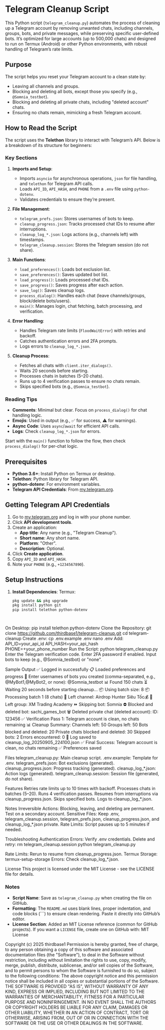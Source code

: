 # Telegram Cleanup Script

This Python script (`telegram_cleanup.py`) automates the process of cleaning up a Telegram account by removing unwanted chats, including channels, groups, bots, and private messages, while preserving specific user-defined bots. It’s optimized for large accounts (up to 500,000 chats) and designed to run on Termux (Android) or other Python environments, with robust handling of Telegram’s rate limits.

## Purpose
The script helps you reset your Telegram account to a clean state by:
- Leaving all channels and groups.
- Blocking and deleting all bots, except those you specify (e.g., `@Somnia_testbot`).
- Blocking and deleting all private chats, including "deleted account" chats.
- Ensuring no chats remain, mimicking a fresh Telegram account.

## How to Read the Script
The script uses the **Telethon** library to interact with Telegram’s API. Below is a breakdown of its structure for beginners:

### Key Sections
1. **Imports and Setup**:
   - Imports `asyncio` for asynchronous operations, `json` for file handling, and `telethon` for Telegram API calls.
   - Loads `API_ID`, `API_HASH`, and `PHONE` from a `.env` file using `python-dotenv`.
   - Validates credentials to ensure they’re present.

2. **File Management**:
   - `telegram_prefs.json`: Stores usernames of bots to keep.
   - `cleanup_progress.json`: Tracks processed chat IDs to resume after interruptions.
   - `cleanup_log_*.json`: Logs actions (e.g., channels left) with timestamps.
   - `telegram_cleanup.session`: Stores the Telegram session (do not share).

3. **Main Functions**:
   - `load_preferences()`: Loads bot exclusion list.
   - `save_preferences()`: Saves updated bot list.
   - `load_progress()`: Loads processed chat IDs.
   - `save_progress()`: Saves progress after each action.
   - `save_log()`: Saves cleanup logs.
   - `process_dialog()`: Handles each chat (leave channels/groups, block/delete bots/users).
   - `main()`: Manages login, chat fetching, batch processing, and verification.

4. **Error Handling**:
   - Handles Telegram rate limits (`FloodWaitError`) with retries and backoff.
   - Catches authentication errors and 2FA prompts.
   - Logs errors to `cleanup_log_*.json`.

5. **Cleanup Process**:
   - Fetches all chats with `client.iter_dialogs()`.
   - Waits 20 seconds before starting.
   - Processes chats in batches (5–20 chats).
   - Runs up to 4 verification passes to ensure no chats remain.
   - Skips specified bots (e.g., `@Somnia_testbot`).

### Reading Tips
- **Comments**: Minimal but clear. Focus on `process_dialog()` for chat handling logic.
- **Emojis**: Used in output (e.g., ✅ for success, ⚠️ for warnings).
- **Async Code**: Uses `async`/`await` for efficient API calls.
- **Logs**: Check `cleanup_log_*.json` for errors.

Start with the `main()` function to follow the flow, then check `process_dialog()` for per-chat logic.

## Prerequisites
- **Python 3.6+**: Install Python on Termux or desktop.
- **Telethon**: Python library for Telegram API.
- **python-dotenv**: For environment variables.
- **Telegram API Credentials**: From [my.telegram.org](https://my.telegram.org).

## Getting Telegram API Credentials
1. Go to [my.telegram.org](https://my.telegram.org) and log in with your phone number.
2. Click **API development tools**.
3. Create an application:
   - **App title**: Any name (e.g., "Telegram Cleanup").
   - **Short name**: Any short name.
   - **Platform**: "Other".
   - **Description**: Optional.
4. Click **Create application**.
5. Copy `API_ID` and `API_HASH`.
6. Note your `PHONE` (e.g., `+1234567890`).

## Setup Instructions
1. **Install Dependencies**:
   Termux:
   ```bash
   pkg update && pkg upgrade
   pkg install python git
   pip install telethon python-dotenv




On Desktop:
pip install telethon python-dotenv
Clone the Repository:
git clone https://github.com/thirdbase1/telegram-cleanup.git
cd telegram-cleanup
Create .env:
cp .env.example .env
nano .env
Add:
API_ID=your_api_id
API_HASH=your_api_hash
PHONE=+your_phone_number
Run the Script:
python telegram_cleanup.py
Enter the Telegram verification code.
Enter 2FA password if enabled.
Input bots to keep (e.g., @Somnia_testbot) or "none".



Sample Output
✅ Logged in successfully
📋 Loaded preferences and progress
📝 Enter usernames of bots you created (comma-separated, e.g., @MyBot1,@MyBot2, or none): @Somnia_testbot
📊 Found 150 chats
⏳ Waiting 20 seconds before starting cleanup...
📦 Using batch size: 8
📦 Processing batch 1 (8 chats)
🚪 Left channel: Airdrop Hunter Siêu Tốc💰
🚪 Left group: XM Trading Academy
⏩ Skipping bot: Somnia
⛔ Blocked and deleted bot: sachi_games_bot
🗑️ Deleted private chat (deleted account): ID: 123456
✅ Verification Pass 1: Telegram account is clean, no chats remaining
📊 Cleanup Summary:
Channels left: 50
Groups left: 50
Bots blocked and deleted: 20
Private chats blocked and deleted: 30
Skipped bots: 2
Errors encountered: 0
📝 Log saved to cleanup_log_20250905_224100.json
✅ Final Success: Telegram account is clean, no chats remaining
✅ Preferences saved

Files
telegram_cleanup.py: Main cleanup script.
.env.example: Template for .env.
telegram_prefs.json: Bot exclusions (generated).
cleanup_progress.json: Progress tracking (generated).
cleanup_log_*.json: Action logs (generated).
telegram_cleanup.session: Session file (generated, do not share).

Features
Retries rate limits up to 10 times with backoff.
Processes chats in batches (5–20).
Runs 4 verification passes.
Resumes from interruptions via cleanup_progress.json.
Skips specified bots.
Logs to cleanup_log_*.json.

Notes
Irreversible Actions: Blocking, leaving, and deleting are permanent. Test on a secondary account.
Sensitive Files: Keep .env, telegram_cleanup.session, telegram_prefs.json, cleanup_progress.json, and cleanup_log_*.json private.
Rate Limits: Script pauses up to 5 minutes if needed.

Troubleshooting
Authentication Errors:
Verify .env credentials.
Delete and retry:
rm telegram_cleanup.session
python telegram_cleanup.py

Rate Limits:
Rerun to resume from cleanup_progress.json.
Termux Storage:
termux-setup-storage
Errors:
Check cleanup_log_*.json.

License
This project is licensed under the MIT License - see the LICENSE file for details.
### Notes
- **Script Name**: Save as `telegram_cleanup.py` when creating the file on GitHub.
- **Formatting**: The `README.md` uses blank lines, proper indentation, and code blocks (```) to ensure clean rendering. Paste it directly into GitHub’s editor.
- **License Section**: Added an MIT License reference (common for GitHub projects). If you want a `LICENSE` file, create one on GitHub with:
MIT License

Copyright (c) 2025 thirdbase1
Permission is hereby granted, free of charge, to any person obtaining a copy of this software and associated documentation files (the "Software"), to deal in the Software without restriction, including without limitation the rights to use, copy, modify, merge, publish, distribute, sublicense, and/or sell copies of the Software, and to permit persons to whom the Software is furnished to do so, subject to the following conditions:
The above copyright notice and this permission notice shall be included in all copies or substantial portions of the Software.
THE SOFTWARE IS PROVIDED "AS IS", WITHOUT WARRANTY OF ANY KIND, EXPRESS OR IMPLIED, INCLUDING BUT NOT LIMITED TO THE WARRANTIES OF MERCHANTABILITY, FITNESS FOR A PARTICULAR PURPOSE AND NONINFRINGEMENT. IN NO EVENT SHALL THE AUTHORS OR COPYRIGHT HOLDERS BE LIABLE FOR ANY CLAIM, DAMAGES OR OTHER LIABILITY, WHETHER IN AN ACTION OF CONTRACT, TORT OR OTHERWISE, ARISING FROM, OUT OF OR IN CONNECTION WITH THE SOFTWARE OR THE USE OR OTHER DEALINGS IN THE SOFTWARE.
